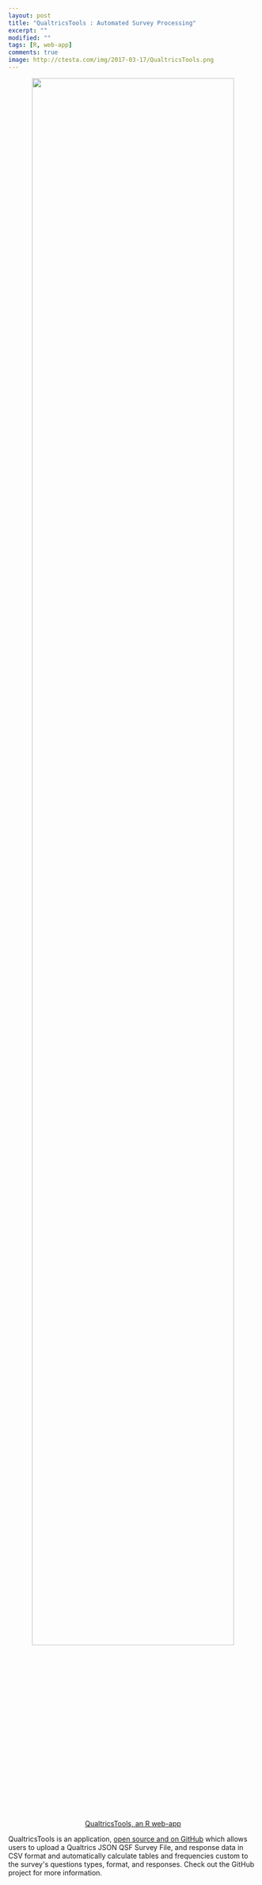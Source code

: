 ```yaml
---
layout: post
title: "QualtricsTools : Automated Survey Processing"
excerpt: ""
modified: ""
tags: [R, web-app]
comments: true
image: http://ctesta.com/img/2017-03-17/QualtricsTools.png
---
```


<center><a href="https://github.com/ctesta01/QualtricsTools">
<img src="{{ site.url }}/img/2017-03-17/QualtricsTools.png" width="90%">
<br>
<span class='image-credit'>QualtricsTools, an R web-app</span></a>
</center>

QualtricsTools is an application, [open source and on GitHub](https://github.com/ctesta01/QualtricsTools)
which allows users to upload a Qualtrics JSON QSF Survey File, and response data
in CSV format and automatically calculate tables and frequencies custom to the survey's
questions types, format, and responses. Check out the GitHub project for more information.
